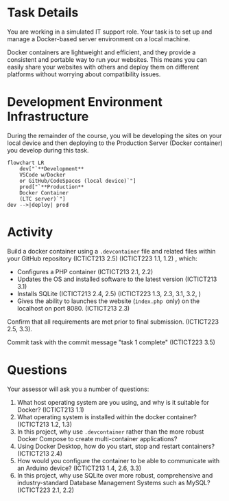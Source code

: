 
# Task Details


You are working in a simulated IT support role. Your task is to set up and manage a Docker-based server environment on a local machine.

Docker containers are lightweight and efficient, and they provide a consistent and portable way to run your websites. This means you can easily share your websites with others and deploy them on different platforms without worrying about compatibility issues.

# Development Environment Infrastructure

During the remainder of the course, you will be developing the sites on your local device and then deploying to the Production Server (Docker container) you develop during this task.

```mermaid
flowchart LR
	dev["`**Development** 
	VSCode w/Docker 
	or GitHub/CodeSpaces (local device)`"]
	prod["`**Production**
	Docker Container 
	(LTC server)`"]
dev -->|deploy| prod
```

# Activity

Build a docker container using a `.devcontainer` file and related files within your GitHub repository (ICTICT213 2.5) (ICTICT223 1.1, 1.2) , which:

- Configures a PHP container (ICTICT213 2.1, 2.2)
- Updates the OS and installed software to the latest version (ICTICT213 3.1)
- Installs SQLite (ICTICT213 2.4, 2.5) (ICTICT223 1.3, 2.3, 3.1, 3.2, )
- Gives the ability to launches the website (`index.php `only) on the localhost on port 8080. (ICTICT213 2.3)

Confirm that all requirements are met prior to final submission. (ICTICT223 2.5, 3.3).

Commit task with the commit message "task 1 complete" (ICTICT223 3.5)

# Questions

Your assessor will ask you a number of questions:

1. What host operating system are you using, and why is it suitable for Docker? (ICTICT213 1.1)
2. What operating system is installed within the docker container? (ICTICT213 1.2, 1.3)
3. In this project, why use `.devcontainer` rather than the more robust Docker Compose to create multi-container applications?
4. Using Docker Desktop, how do you start, stop and restart containers? (ICTICT213 2.4)
5. How would you configure the container to be able to communicate with an Arduino device? (ICTICT213 1.4, 2.6, 3.3)
6. In this project, why use SQLite over more robust, comprehensive and industry-standard Database Management Systems such as MySQL? (ICTICT223 2.1, 2.2)

